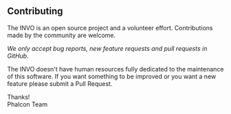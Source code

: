 ## Contributing

The INVO is an open source project and a volunteer effort.
Contributions made by the community are welcome.

*We only accept bug reports, new feature requests and pull requests in GitHub*.

The INVO doesn't have human resources fully dedicated to the maintenance of this software.
If you want something to be improved or you want a new feature please submit a Pull Request.

Thanks! <br />
Phalcon Team
